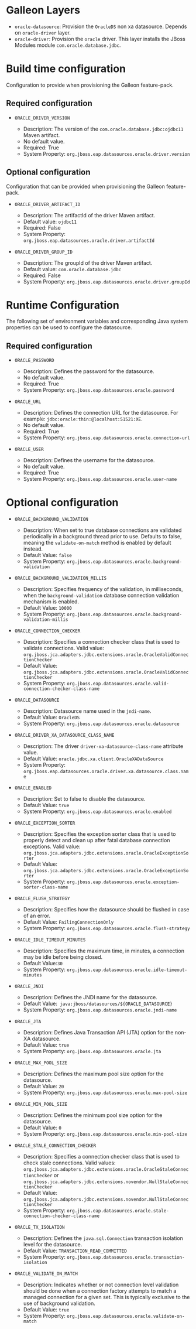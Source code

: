 Galleon Layers
=========

* `oracle-datasource`: Provision the `OracleDS` non xa datasource. Depends on `oracle-driver` layer.
* `oracle-driver`: Provision the `oracle` driver. This layer installs the JBoss Modules module `com.oracle.database.jdbc`.

Build time configuration
===============

Configuration to provide when provisioning the Galleon feature-pack.

Required configuration
--------------------------------

* `ORACLE_DRIVER_VERSION`

  * Description: The version of the `com.oracle.database.jdbc:ojdbc11` Maven artifact.
  * No default value.
  * Required: True
  * System Property: `org.jboss.eap.datasources.oracle.driver.version`

Optional configuration
--------------------------------

Configuration that can be provided when provisioning the Galleon feature-pack.

* `ORACLE_DRIVER_ARTIFACT_ID`

  * Description: The artifactId of the driver Maven artifact.
  * Default value: `ojdbc11`
  * Required: False
  * System Property: `org.jboss.eap.datasources.oracle.driver.artifactId`

* `ORACLE_DRIVER_GROUP_ID`

  * Description: The groupId of the driver Maven artifact.
  * Default value: `com.oracle.database.jdbc`
  * Required: False
  * System Property: `org.jboss.eap.datasources.oracle.driver.groupId`


Runtime Configuration
==============

The following set of environment variables and corresponding Java system properties can be used to configure the datasource.

Required configuration
--------------------------------

* `ORACLE_PASSWORD`

  * Description: Defines the password for the datasource.
  * No default value.
  * Required: True
  * System Property: `org.jboss.eap.datasources.oracle.password`

* `ORACLE_URL`

  * Description: Defines the connection URL for the datasource.  For example: `jdbc:oracle:thin:@localhost:51521:XE`.
  * No default value.
  * Required: True
  * System Property: `org.jboss.eap.datasources.oracle.connection-url`

* `ORACLE_USER`

  * Description: Defines the username for the datasource. 
  * No default value.
  * Required: True
  * System Property: `org.jboss.eap.datasources.oracle.user-name`

Optional configuration
==============

* `ORACLE_BACKGROUND_VALIDATION`

  * Description: When set to true database connections are validated periodically in a background thread prior to use. Defaults to false, meaning the `validate-on-match` method is enabled by default instead.  
  * Default Value: `false`
  * System Property: `org.jboss.eap.datasources.oracle.background-validation`

* `ORACLE_BACKGROUND_VALIDATION_MILLIS`

  * Description: Specifies frequency of the validation, in milliseconds, when the `background-validation` database connection validation mechanism is enabled.    
  * Default Value: `10000`
  * System Property: `org.jboss.eap.datasources.oracle.background-validation-millis`

* `ORACLE_CONNECTION_CHECKER`

  * Description: Specifies a connection checker class that is used to validate connections. Valid value: `org.jboss.jca.adapters.jdbc.extensions.oracle.OracleValidConnectionChecker`
  * Default Value: `org.jboss.jca.adapters.jdbc.extensions.oracle.OracleValidConnectionChecker`
  * System Property: `org.jboss.eap.datasources.oracle.valid-connection-checker-class-name`

* `ORACLE_DATASOURCE`

  * Description: Datasource name used in the `jndi-name`.
  * Default Value: `OracleDS`
  * System Property: `org.jboss.eap.datasources.oracle.datasource`

* `ORACLE_DRIVER_XA_DATASOURCE_CLASS_NAME`

  * Description: The driver `driver-xa-datasource-class-name` attribute value.  
  * Default Value: `oracle.jdbc.xa.client.OracleXADataSource`
  * System Property: `org.jboss.eap.datasources.oracle.driver.xa.datasource.class.name`

* `ORACLE_ENABLED`

  * Description: Set to false to disable the datasource.
  * Default Value: `true`
  * System Property: `org.jboss.eap.datasources.oracle.enabled`

* `ORACLE_EXCEPTION_SORTER`

  * Description: Specifies the exception sorter class that is used to properly detect and clean up after fatal database connection exceptions. Valid value: `org.jboss.jca.adapters.jdbc.extensions.oracle.OracleExceptionSorter`
  * Default Value: `org.jboss.jca.adapters.jdbc.extensions.oracle.OracleExceptionSorter`
  * System Property: `org.jboss.eap.datasources.oracle.exception-sorter-class-name`

* `ORACLE_FLUSH_STRATEGY`

  * Description: Specifies how the datasource should be flushed in case of an error.    
  * Default Value: `FailingConnectionOnly`
  * System Property: `org.jboss.eap.datasources.oracle.flush-strategy`

* `ORACLE_IDLE_TIMEOUT_MINUTES`

  * Description: Specifies the maximum time, in minutes, a connection may be idle before being closed.
  * Default Value:`30`
  * System Property: `org.jboss.eap.datasources.oracle.idle-timeout-minutes`

* `ORACLE_JNDI`

  * Description: Defines the JNDI name for the datasource.
  * Default Value:` java:jboss/datasources/${ORACLE_DATASOURCE}`
  * System Property: `org.jboss.eap.datasources.oracle.jndi-name`

* `ORACLE_JTA`

  * Description: Defines Java Transaction API (JTA) option for the non-XA datasource.
  * Default Value: `true`
  * System Property: `org.jboss.eap.datasources.oracle.jta`

* `ORACLE_MAX_POOL_SIZE`

  * Description: Defines the maximum pool size option for the datasource.
  * Default Value: `20`
  * System Property: `org.jboss.eap.datasources.oracle.max-pool-size`

* `ORACLE_MIN_POOL_SIZE`

  * Description: Defines the minimum pool size option for the datasource.
  * Default Value: `0`
  * System Property: `org.jboss.eap.datasources.oracle.min-pool-size`

* `ORACLE_STALE_CONNECTION_CHECKER`

  * Description: Specifies a connection checker class that is used to check stale connections. Valid values: `org.jboss.jca.adapters.jdbc.extensions.oracle.OracleStaleConnectionChecker` or `org.jboss.jca.adapters.jdbc.extensions.novendor.NullStaleConnectionChecker`
  * Default Value: `org.jboss.jca.adapters.jdbc.extensions.novendor.NullStaleConnectionChecker`
  * System Property: `org.jboss.eap.datasources.oracle.stale-connection-checker-class-name`

* `ORACLE_TX_ISOLATION`

  * Description: Defines the `java.sql.Connection` transaction isolation level for the datasource.    
  * Default Value: `TRANSACTION_READ_COMMITTED`
  * System Property: `org.jboss.eap.datasources.oracle.transaction-isolation`

* `ORACLE_VALIDATE_ON_MATCH`

  * Description: Indicates whether or not connection level validation should be done when a connection factory attempts to match a managed connection for a given set. This is typically exclusive to the use of background validation.
  * Default Value: `true`
  * System Property: `org.jboss.eap.datasources.oracle.validate-on-match`

